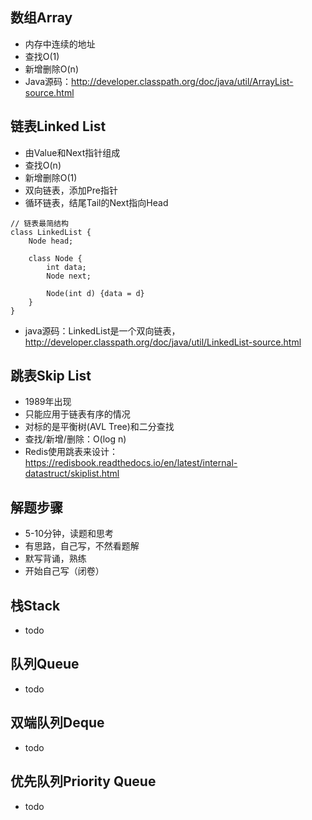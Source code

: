 ## 数组Array
+ 内存中连续的地址
+ 查找O(1)
+ 新增删除O(n)
+ Java源码：http://developer.classpath.org/doc/java/util/ArrayList-source.html

## 链表Linked List
+ 由Value和Next指针组成
+ 查找O(n)
+ 新增删除O(1)
+ 双向链表，添加Pre指针
+ 循环链表，结尾Tail的Next指向Head
```
// 链表最简结构
class LinkedList {
    Node head;
    
    class Node {
        int data;
        Node next;
        
        Node(int d) {data = d}
    }
}
```
+ java源码：LinkedList是一个双向链表，http://developer.classpath.org/doc/java/util/LinkedList-source.html

## 跳表Skip List
+ 1989年出现
+ 只能应用于链表有序的情况
+ 对标的是平衡树(AVL Tree)和二分查找
+ 查找/新增/删除：O(log n)
+ Redis使用跳表来设计：https://redisbook.readthedocs.io/en/latest/internal-datastruct/skiplist.html

## 解题步骤
+ 5-10分钟，读题和思考
+ 有思路，自己写，不然看题解
+ 默写背诵，熟练
+ 开始自己写（闭卷）

## 栈Stack
+ todo

## 队列Queue
+ todo

## 双端队列Deque
+ todo

## 优先队列Priority Queue
+ todo




